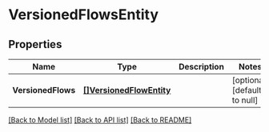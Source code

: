 # VersionedFlowsEntity

## Properties
Name | Type | Description | Notes
------------ | ------------- | ------------- | -------------
**VersionedFlows** | [**[]VersionedFlowEntity**](VersionedFlowEntity.md) |  | [optional] [default to null]

[[Back to Model list]](../README.md#documentation-for-models) [[Back to API list]](../README.md#documentation-for-api-endpoints) [[Back to README]](../README.md)

